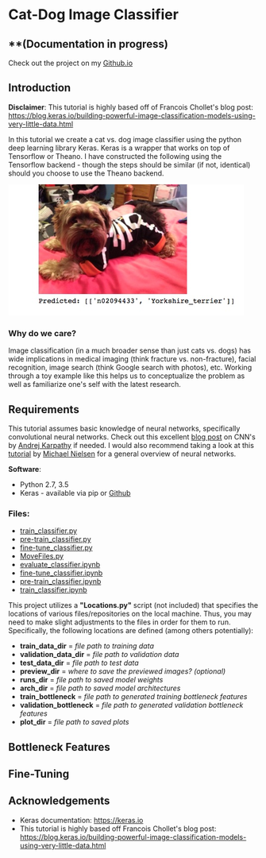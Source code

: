 # Cat-Dog Image Classifier

## **(Documentation in progress)

Check out the project on my [Github.io](https://mgallow.github.io/CatDog/)

## Introduction

**Disclaimer**: This tutorial is highly based off of Francois Chollet's blog post: <https://blog.keras.io/building-powerful-image-classification-models-using-very-little-data.html>

In this tutorial we create a cat vs. dog image classifier using the python deep learning library Keras. Keras is a wrapper that works on top of Tensorflow or Theano. I have constructed the following using the Tensorflow backend - though the steps should be similar (if not, identical) should you choose to use the Theano backend.

![](https://github.com/MGallow/CatDog/raw/master/example.jpg)

### Why do we care?

Image classification (in a much broader sense than just cats vs. dogs) has wide implications in medical imaging (think fracture vs. non-fracture), facial recognition, image search (think Google search with photos), etc. Working through a toy example like this helps us to conceptualize the problem as well as familiarize one's self with the latest research.

## Requirements

This tutorial assumes basic knowledge of neural networks, specifically convolutional neural networks. Check out this excellent [blog post](http://cs231n.github.io/convolutional-networks/) on CNN's by [Andrej Karpathy](http://cs.stanford.edu/people/karpathy/) if needed. I would also recommend taking a look at this [tutorial](http://neuralnetworksanddeeplearning.com) by [Michael Nielsen](http://michaelnielsen.org) for a general overview of neural networks.

**Software**:

- Python 2.7, 3.5
- Keras - available via pip or [Github](https://github.com/fchollet/keras)

### Files:

- [train_classifier.py](https://github.com/MGallow/CatDog/blob/master/train_classifier.py)
- [pre-train_classifier.py](https://github.com/MGallow/CatDog/blob/master/pre-train_classifier.py)
- [fine-tune_classifier.py](https://github.com/MGallow/CatDog/blob/master/fine-tune_classifier.py)
- [MoveFiles.py](https://github.com/MGallow/CatDog/blob/master/MoveFiles.py)
- [evaluate_classifier.ipynb](https://github.com/MGallow/CatDog/blob/master/evaluate_classifier.ipynb)
- [fine-tune_classifier.ipynb](https://github.com/MGallow/CatDog/blob/master/fine-tune_classifier.ipynb)
- [pre-train_classifier.ipynb](https://github.com/MGallow/CatDog/blob/master/pre-train_classifier.ipynb)
- [train_classifier.ipynb](https://github.com/MGallow/CatDog/blob/master/train_classifier.ipynb)

This project utilizes a **"Locations.py"** script (not included) that specifies the locations of various files/repositories on the local machine. Thus, you may need to make slight adjustments to the files in order for them to run. Specifically, the following locations are defined (among others potentially):

- **train_data_dir** = _file path to training data_
- **validation_data_dir** = _file path to validation data_
- **test_data_dir** = _file path to test data_
- **preview_dir** = _where to save the previewed images? (optional)_
- **runs_dir** = _file path to saved model weights_
- **arch_dir** = _file path to saved model architectures_
- **train_bottleneck** = _file path to generated training bottleneck features_
- **validation_bottleneck** = _file path to generated validation bottleneck features_
- **plot_dir** = _file path to saved plots_

## Bottleneck Features

## Fine-Tuning

## Acknowledgements

- Keras documentation: <https://keras.io>
- This tutorial is highly based off Francois Chollet's blog post: <https://blog.keras.io/building-powerful-image-classification-models-using-very-little-data.html>
